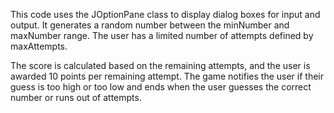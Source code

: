 This code uses the JOptionPane class to display dialog boxes for input and output. It generates a random number between the minNumber and maxNumber range. The user has a limited number of attempts defined by maxAttempts.

The score is calculated based on the remaining attempts, and the user is awarded 10 points per remaining attempt. The game notifies the user if their guess is too high or too low and ends when the user guesses the correct number or runs out of attempts.
